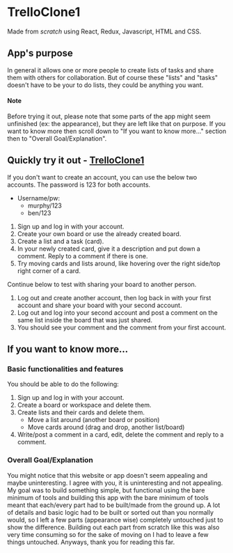 # TrelloClone1
Made from *scratch* using React, Redux, Javascript, HTML and CSS. 

## App's purpose
In general it allows one or more people to create lists of tasks and share them with others for collaboration. But of course these "lists" and "tasks" doesn't have to be your to do lists, they could be anything you want.

#### Note
Before trying it out, please note that some parts of the app might seem unfinished (ex: the appearance), but they are left like that on purpose. If you want to know more then scroll down to "If you want to know more..." section then to "Overall Goal/Explanation".
## Quickly try it out - [TrelloClone1](https://trelloclone1-v1.onrender.com)
If you don't want to create an account, you can use the below two accounts. The password is 123 for both accounts.
- Username/pw: 
    - murphy/123
    - ben/123

1. Sign up and log in with your account.
2. Create your own board or use the already created board.
3. Create a list and a task (card).
4. In your newly created card, give it a description and put down a comment. Reply to a comment if there is one.
5. Try moving cards and lists around, like hovering over the right side/top right corner of a card.

Continue below to test with sharing your board to another person.

1. Log out and create another account, then log back in with your first
account and share your board with your second account.
2. Log out and log into your second account and post a comment on the same list inside the board that was just shared.
3. You should see your comment and the comment from your first account.

##
## If you want to know more...
### Basic functionalities and features
You should be able to do the following:
1. Sign up and log in with your account.
2. Create a board or workspace and delete them.
3. Create lists and their cards and delete them.
    - Move a list around (another board or position)
    - Move cards around (drag and drop, another list/board)
4. Write/post a comment in a card, edit, delete the comment and reply to a comment. 

### Overall Goal/Explanation
You might notice that this website or app doesn't seem appealing and maybe uninteresting. I agree with you, it is uninteresting and not appealing. My goal was to build something simple, but functional using the bare minimum of tools and building this app with the bare minimum of tools meant that each/every part had to be built/made from the ground up.
A lot of details and basic logic had to be built or sorted out than you normally would, so I left a few parts (appearance wise) completely untouched just to show the difference. Building out each part from scratch like this was also very time consuming so for the sake of moving on I had to leave a few things untouched. Anyways, thank you for reading this far.









